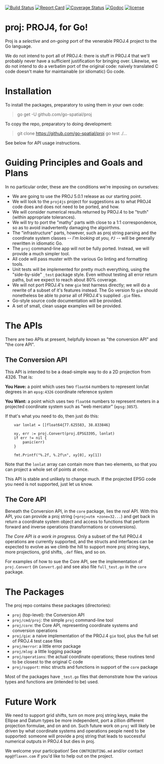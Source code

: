 [![Build Status](https://travis-ci.org/go-spatial/proj.svg?branch=master)](https://travis-ci.org/go-spatial/proj)
[![Report Card](https://goreportcard.com/badge/github.com/go-spatial/proj)](https://goreportcard.com/report/github.com/go-spatial/proj)
[![Coverage Status](https://coveralls.io/repos/github/go-spatial/proj/badge.svg?branch=master)](https://coveralls.io/github/go-spatial/proj?branch=master)
[![Godoc](http://img.shields.io/badge/godoc-reference-blue.svg?style=flat)](https://godoc.org/github.com/go-spatial/proj)
[![license](http://img.shields.io/badge/license-MIT-red.svg?style=flat)](https://github.com/go-spatial/proj/blob/master/LICENSE.md)


# proj: PROJ4, for Go!

Proj is a _selective_ and _on-going_ port of the venerable PROJ.4 project to
the Go language.

We do not intend to port all of PROJ.4: there is stuff in PROJ.4 that we'll probably never have a sufficient justification for bringing over. Likewise, we do not intend to do a verbatim port of the original code: naively translated C code doesn't make for maintainable (or idiomatic) Go code.


# Installation

To install the packages, preparatory to using them in your own code:

> go get -U github.com/go-spatial/proj

To copy the repo, preparatory to doing development:

> git clone https://github.com/go-spatial/proj
> go test ./...

See below for API usage instructions.


# Guiding Principles and Goals and Plans

In no particular order, these are the conditions we're imposing on ourselves:

* We are going to use the PROJ 5.0.1 release as our starting point.
* We will look to the `proj4js` project for suggestions as to what PROJ4 code does and does not need to be ported, and how.
* We will consider numerical results returned by PROJ.4 to be "truth" (within appropriate tolerances).
* We will try to port the "mathy" parts with close to a 1:1 correspondence, so as to avoid inadvertently damaging the algoirthms.
* The "infrastructure" parts, however, such as proj string parsing and the coordinate system classes -- _I'm looking at you, `PJ`_ -- will be generally rewritten in idiomatic Go.
* The `proj` command-line app will not be fully ported. Instead, we will provide a much simpler tool.
* All code will pass muster with the various Go linting and formatting tools.
* Unit tests will be implemented for pretty much everything, using the "side-by-side" `_test` package style. Even without testing all error return paths, but we expect to reach about 80% coverage.
* We will not port PROJ.4's new `gie` test harness directly; we will do a rewrite of a subset of it's features instead. The Go version fo `gie` should nonetheless be able to _parse_ all of PROJ.4's supplied `.gie` files.
* Go-style source code documentation will be provided.
* A set of small, clean usage examples will be provided.


# The APIs

There are two APIs at present, helpfully known as "the conversion API" and "the core API".

## The Conversion API

This API is intended to be a dead-simple way to do a 2D projection from 4326. That is:

**You Have:** a point which uses two `float64` numbers to represent lon/lat degrees in an `epsg:4326` coordinate reference system

**You Want:** a point which uses two `float64` numbers to represent meters in a projected coordinate system such as "web mercator" (`epsg:3857`).

If that's what you need to do, then just do this:

```
	var lonlat = []float64{77.625583, 38.833846}

	xy, err := proj.Convert(proj.EPSG3395, lonlat)
	if err != nil {
		panic(err)
	}

	fmt.Printf("%.2f, %.2f\n", xy[0], xy[1])
```

Note that the `lonlat` array can contain more than two elements, so that you can project a whole set of points at once.

This API is stable and unlikely to change much. If the projected EPSG code you need is not supported, just let us know.


## The Core API

Beneath the Conversion API, in the `core` package, lies the _real_ API. With this API, you can provide a proj string (`+proj=utm +zone=32...`) and get back in return a coordinate system object and access to functions that perform forward and inverse operations (transformations or conversions).

_The Core API is a work in progress._ Only a subset of the full PROJ.4 operations are currently supported, and the structs and interfaces can be expected to evolve as we climb the hill to support more proj string keys, more projections, grid shifts, `.def` files, and so on.

For examples of how to sue the Core API, see the implementation of `proj.Convert` (in `Convert.go`) and see also file `full_test.go` in the `core` package.


# The Packages

The proj repo contains these packages (directories):

* `proj` (top-level): the Conversion API
* `proj/cmd/proj`: the simple `proj` command-line tool
* `proj/core`: the Core API, representing coordinate systems and conversion operations
* `proj/gie`: a naive implementation of the PROJ.4 `gie` tool, plus the full set of PROJ.4 test case files
* `proj/merror`: a little error package
* `proj/mlog`: a little logging package
* `proj/operations`: the actual coordinate operations; these routines tend to be closest to the original C code
* `proj/support`: misc structs and functions in support of the `core` package

Most of the packages have `_test.go` files that demonstrate how the various types and functions are (intended to be) used.


# Future Work

We need to support grid shifts, turn on more proj string keys, make the Ellipse and Datum types be more independent, port a zillion different projection formulae, and on and on. Such future work on `proj` will likely be driven by what coordinate systems and operations people need to be supported: someone will provide a proj string that leads to successful numerical outputs in PROJ.4 but dies in proj.

We welcome your participation! See `CONTRIBUTING.md` and/or contact `mpg@flaxen.com` if you'd like to help out on the project.
